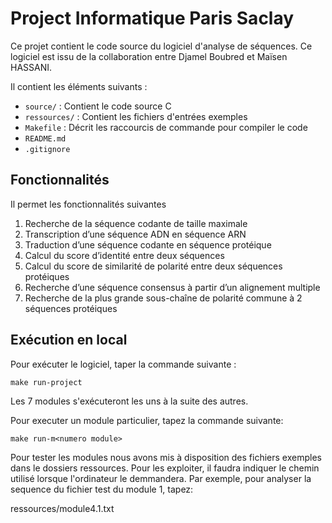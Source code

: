 # Project Informatique Paris Saclay

Ce projet contient le code source du logiciel d'analyse de séquences.
Ce logiciel est issu de la collaboration entre Djamel Boubred et Maïsen HASSANI.

Il contient les éléments suivants :
- ``source/`` : Contient le code source C
- ``ressources/`` : Contient les fichiers d'entrées exemples
- ``Makefile`` : Décrit les raccourcis de commande pour compiler le code
- ``README.md``
- ``.gitignore``


## Fonctionnalités

Il permet les fonctionnalités suivantes

1. Recherche de la séquence codante de taille maximale
2. Transcription d’une séquence ADN en séquence ARN
3. Traduction d’une séquence codante en séquence protéique
4. Calcul du score d’identité entre deux séquences
5. Calcul du score de similarité de polarité entre deux séquences protéiques
6. Recherche d’une séquence consensus à partir d’un alignement multiple
7. Recherche de la plus grande sous-chaîne de polarité commune à 2 séquences protéiques


## Exécution en local

Pour exécuter le logiciel, taper la commande suivante :
```(bash)
make run-project
```

Les 7 modules s'exécuteront les uns à la suite des autres.

Pour executer un module particulier, tapez la commande suivante:

```(bash)
make run-m<numero module>
```

Pour tester les modules nous avons mis à disposition des fichiers exemples dans le dossiers ressources. Pour les exploiter, il faudra indiquer le chemin utilisé lorsque l'ordinateur le demmandera.
Par exemple, pour analyser la sequence du fichier test du module 1, tapez:

ressources/module4.1.txt
